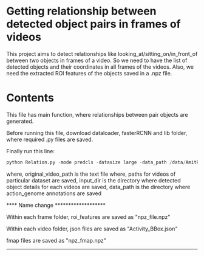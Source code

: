 # Getting relationship between detected object pairs in frames of videos

This project aims to detect relationships like looking_at/sitting_on/in_front_of between two objects in frames of a video. So we need to have the list of detected objects and their coordinates in all frames of the videos. Also, we need the extracted ROI features of the objects saved in a .npz file.

# Contents

This file has main function, where relationships between pair objects are generated.

Before running this file, download dataloader, fasterRCNN and lib folder, where required .py files are saved.

Finally run this line:

```python
python Relation.py -mode predcls -datasize large -data_path /data/AmitRoyChowdhury/Sayak/ag/  -model_path /data/AmitRoyChowdhury/Rinki/tempura_models/predcls/best_Mrecall_model.tar  -input_dir /data/AmitRoyChowdhury/Rinki/Activity_box_test -original_video_path /data/AmitRoyChowdhury/sayak/activity-net-captions/test_paths.txt  -output_dir /data/AmitRoyChowdhury/Rinki/Activity_test_relation -rel_mem_compute joint -rel_mem_weight_type simple -mem_fusion late -mem_feat_selection manual  -mem_feat_lambda 0.5  -rel_head gmm -obj_head linear -K 6 
```

where,
original_video_path is the text file where, paths for videos of particular dataset are saved,
input_dir is the directory where detected object details for each videos are saved,
data_path is the directory where action_genome annotations are saved


**** Name change *******************


Within each frame folder,
roi_features are saved as "npz_file.npz"

Within each video folder,
json files are saved as "Activity_BBox.json"

fmap files are saved as "npz_fmap.npz"
*********************************************

